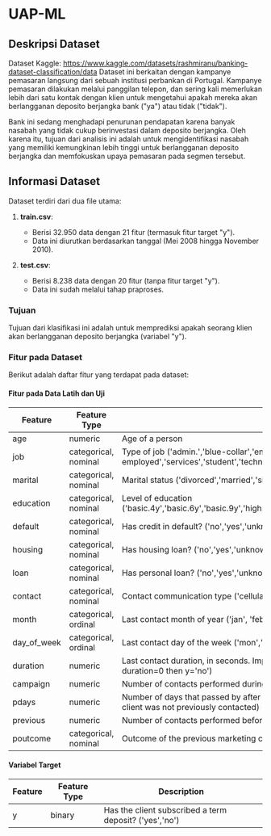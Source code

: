 # UAP-ML

## Deskripsi Dataset
Dataset Kaggle: https://www.kaggle.com/datasets/rashmiranu/banking-dataset-classification/data
Dataset ini berkaitan dengan kampanye pemasaran langsung dari sebuah institusi perbankan di Portugal. Kampanye pemasaran dilakukan melalui panggilan telepon, dan sering kali memerlukan lebih dari satu kontak dengan klien untuk mengetahui apakah mereka akan berlangganan deposito berjangka bank ("ya") atau tidak ("tidak").

Bank ini sedang menghadapi penurunan pendapatan karena banyak nasabah yang tidak cukup berinvestasi dalam deposito berjangka. Oleh karena itu, tujuan dari analisis ini adalah untuk mengidentifikasi nasabah yang memiliki kemungkinan lebih tinggi untuk berlangganan deposito berjangka dan memfokuskan upaya pemasaran pada segmen tersebut.

## Informasi Dataset
Dataset terdiri dari dua file utama:

1. **train.csv**:
   - Berisi 32.950 data dengan 21 fitur (termasuk fitur target "y").
   - Data ini diurutkan berdasarkan tanggal (Mei 2008 hingga November 2010).

2. **test.csv**:
   - Berisi 8.238 data dengan 20 fitur (tanpa fitur target "y").
   - Data ini sudah melalui tahap praproses.

### Tujuan
Tujuan dari klasifikasi ini adalah untuk memprediksi apakah seorang klien akan berlangganan deposito berjangka (variabel "y").

### Fitur pada Dataset
Berikut adalah daftar fitur yang terdapat pada dataset:

#### Fitur pada Data Latih dan Uji
| Feature       | Feature Type              | Description                                                                                       |
|---------------|---------------------------|---------------------------------------------------------------------------------------------------|
| age           | numeric                   | Age of a person                                                                                  |
| job           | categorical, nominal      | Type of job ('admin.','blue-collar','entrepreneur','housemaid','management','retired','self-employed','services','student','technician','unemployed','unknown') |
| marital       | categorical, nominal      | Marital status ('divorced','married','single','unknown'; note: 'divorced' means divorced or widowed) |
| education     | categorical, nominal      | Level of education ('basic.4y','basic.6y','basic.9y','high.school','illiterate','professional.course','university.degree','unknown') |
| default       | categorical, nominal      | Has credit in default? ('no','yes','unknown')                                                   |
| housing       | categorical, nominal      | Has housing loan? ('no','yes','unknown')                                                        |
| loan          | categorical, nominal      | Has personal loan? ('no','yes','unknown')                                                       |
| contact       | categorical, nominal      | Contact communication type ('cellular','telephone')                                              |
| month         | categorical, ordinal      | Last contact month of year ('jan', 'feb', 'mar', …, 'nov', 'dec')                                |
| day_of_week   | categorical, ordinal      | Last contact day of the week ('mon','tue','wed','thu','fri')                                     |
| duration      | numeric                   | Last contact duration, in seconds. Important note: this attribute highly affects the output target (e.g., if duration=0 then y='no') |
| campaign      | numeric                   | Number of contacts performed during this campaign and for this client (includes last contact)    |
| pdays         | numeric                   | Number of days that passed by after the client was last contacted from a previous campaign (999 means client was not previously contacted) |
| previous      | numeric                   | Number of contacts performed before this campaign and for this client                           |
| poutcome      | categorical, nominal      | Outcome of the previous marketing campaign ('failure','nonexistent','success')                  |

#### Variabel Target
| Feature       | Feature Type  | Description                                                                                       |
|---------------|---------------|---------------------------------------------------------------------------------------------------|
| y             | binary        | Has the client subscribed a term deposit? ('yes','no')                                            |
